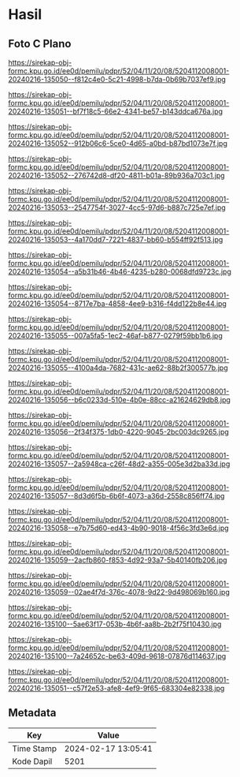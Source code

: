 # Hasil

## Foto C Plano

https://sirekap-obj-formc.kpu.go.id/ee0d/pemilu/pdpr/52/04/11/20/08/5204112008001-20240216-135050--f812c4e0-5c21-4998-b7da-0b69b7037ef9.jpg

https://sirekap-obj-formc.kpu.go.id/ee0d/pemilu/pdpr/52/04/11/20/08/5204112008001-20240216-135051--bf7f18c5-66e2-4341-be57-b143ddca676a.jpg

https://sirekap-obj-formc.kpu.go.id/ee0d/pemilu/pdpr/52/04/11/20/08/5204112008001-20240216-135052--912b06c6-5ce0-4d65-a0bd-b87bd1073e7f.jpg

https://sirekap-obj-formc.kpu.go.id/ee0d/pemilu/pdpr/52/04/11/20/08/5204112008001-20240216-135052--276742d8-df20-4811-b01a-89b936a703c1.jpg

https://sirekap-obj-formc.kpu.go.id/ee0d/pemilu/pdpr/52/04/11/20/08/5204112008001-20240216-135053--2547754f-3027-4cc5-97d6-b887c725e7ef.jpg

https://sirekap-obj-formc.kpu.go.id/ee0d/pemilu/pdpr/52/04/11/20/08/5204112008001-20240216-135053--4a170dd7-7221-4837-bb60-b554ff92f513.jpg

https://sirekap-obj-formc.kpu.go.id/ee0d/pemilu/pdpr/52/04/11/20/08/5204112008001-20240216-135054--a5b31b46-4b46-4235-b280-0068dfd9723c.jpg

https://sirekap-obj-formc.kpu.go.id/ee0d/pemilu/pdpr/52/04/11/20/08/5204112008001-20240216-135054--8717e7ba-4858-4ee9-b316-f4dd122b8e44.jpg

https://sirekap-obj-formc.kpu.go.id/ee0d/pemilu/pdpr/52/04/11/20/08/5204112008001-20240216-135055--007a5fa5-1ec2-46af-b877-0279f59bb1b6.jpg

https://sirekap-obj-formc.kpu.go.id/ee0d/pemilu/pdpr/52/04/11/20/08/5204112008001-20240216-135055--4100a4da-7682-431c-ae62-88b2f300577b.jpg

https://sirekap-obj-formc.kpu.go.id/ee0d/pemilu/pdpr/52/04/11/20/08/5204112008001-20240216-135056--b6c0233d-510e-4b0e-88cc-a21624629db8.jpg

https://sirekap-obj-formc.kpu.go.id/ee0d/pemilu/pdpr/52/04/11/20/08/5204112008001-20240216-135056--2f34f375-1db0-4220-9045-2bc003dc9265.jpg

https://sirekap-obj-formc.kpu.go.id/ee0d/pemilu/pdpr/52/04/11/20/08/5204112008001-20240216-135057--2a5948ca-c26f-48d2-a355-005e3d2ba33d.jpg

https://sirekap-obj-formc.kpu.go.id/ee0d/pemilu/pdpr/52/04/11/20/08/5204112008001-20240216-135057--8d3d6f5b-6b6f-4073-a36d-2558c856ff74.jpg

https://sirekap-obj-formc.kpu.go.id/ee0d/pemilu/pdpr/52/04/11/20/08/5204112008001-20240216-135058--e7b75d60-ed43-4b90-9018-4f56c3fd3e6d.jpg

https://sirekap-obj-formc.kpu.go.id/ee0d/pemilu/pdpr/52/04/11/20/08/5204112008001-20240216-135059--2acfb860-f853-4d92-93a7-5b40140fb206.jpg

https://sirekap-obj-formc.kpu.go.id/ee0d/pemilu/pdpr/52/04/11/20/08/5204112008001-20240216-135059--02ae4f7d-376c-4078-9d22-9d498069b160.jpg

https://sirekap-obj-formc.kpu.go.id/ee0d/pemilu/pdpr/52/04/11/20/08/5204112008001-20240216-135100--5ae63f17-053b-4b6f-aa8b-2b2f75f10430.jpg

https://sirekap-obj-formc.kpu.go.id/ee0d/pemilu/pdpr/52/04/11/20/08/5204112008001-20240216-135100--7a24652c-be63-409d-9618-07876d114637.jpg

https://sirekap-obj-formc.kpu.go.id/ee0d/pemilu/pdpr/52/04/11/20/08/5204112008001-20240216-135051--c57f2e53-afe8-4ef9-9f65-683304e82338.jpg


## Metadata

| Key        | Value               |
| ---------- | ------------------- |
| Time Stamp | 2024-02-17 13:05:41 |
| Kode Dapil | 5201                |



